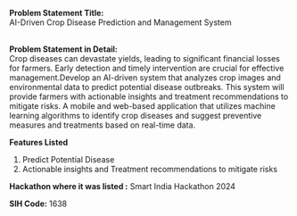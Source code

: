 **Problem Statement Title:**<br>
AI-Driven Crop Disease Prediction and Management System<br><br>

**Problem Statement in Detail:**<br>
Crop diseases can devastate yields, leading to significant financial losses for farmers. Early detection and timely intervention are crucial for effective management.Develop an AI-driven system that analyzes crop images and environmental data to predict potential disease outbreaks. This system will provide farmers with actionable insights and treatment recommendations to mitigate risks. A mobile and web-based application that utilizes machine learning algorithms to identify crop diseases and suggest preventive measures and treatments based on real-time data.

**Features Listed**
<ol>
  <li>Predict Potential Disease</li>
  <li>Actionable insights and Treatment recommendations to mitigate risks</li>
</ol>

**Hackathon where it was listed :** Smart India Hackathon 2024 <br>

**SIH Code:** 1638